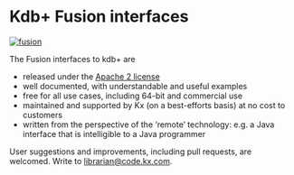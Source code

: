 # Kdb+ Fusion interfaces


[![fusion](/img/fusion.jpg)](https://mad-science.wonderhowto.com/how-to/turn-microwave-oven-transformer-into-high-amperage-metal-melter-0140772/ "wonderhowto.com")

The Fusion interfaces to kdb+ are

-   released under the [Apache 2 license](https://www.apache.org/licenses/LICENSE-2.0)
-   well documented, with understandable and useful examples
-   free for all use cases, including 64-bit and commercial use
-   maintained and supported by Kx (on a best-efforts basis) at no cost to customers
-   written from the perspective of the ‘remote’ technology: e.g. a Java interface that is intelligible to a Java programmer

User suggestions and improvements, including pull requests, are welcomed. Write to librarian@code.kx.com.
